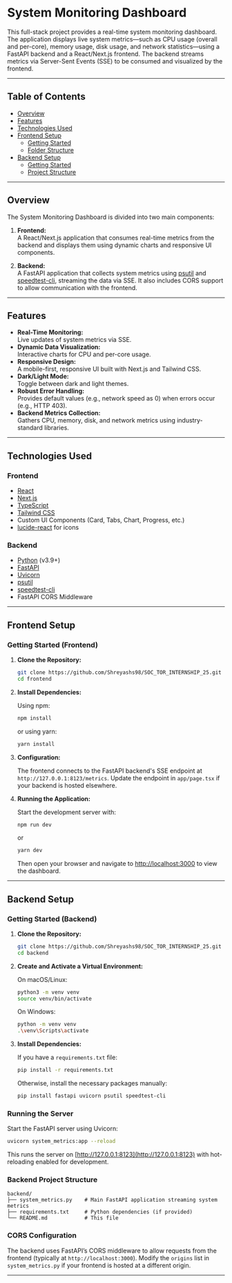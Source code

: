 # System Monitoring Dashboard

This full-stack project provides a real-time system monitoring dashboard. The application displays live system metrics—such as CPU usage (overall and per-core), memory usage, disk usage, and network statistics—using a FastAPI backend and a React/Next.js frontend. The backend streams metrics via Server-Sent Events (SSE) to be consumed and visualized by the frontend.

---

## Table of Contents

- [Overview](#overview)
- [Features](#features)
- [Technologies Used](#technologies-used)
- [Frontend Setup](#frontend-setup)
  - [Getting Started](#getting-started-frontend)
  - [Folder Structure](#frontend-folder-structure)
- [Backend Setup](#backend-setup)
  - [Getting Started](#getting-started-backend)
  - [Project Structure](#backend-project-structure)

---

## Overview

The System Monitoring Dashboard is divided into two main components:

1. **Frontend:**  
   A React/Next.js application that consumes real-time metrics from the backend and displays them using dynamic charts and responsive UI components.
   
2. **Backend:**  
   A FastAPI application that collects system metrics using [psutil](https://github.com/giampaolo/psutil) and [speedtest-cli](https://pypi.org/project/speedtest-cli/), streaming the data via SSE. It also includes CORS support to allow communication with the frontend.

---

## Features

- **Real-Time Monitoring:**  
  Live updates of system metrics via SSE.
- **Dynamic Data Visualization:**  
  Interactive charts for CPU and per-core usage.
- **Responsive Design:**  
  A mobile-first, responsive UI built with Next.js and Tailwind CSS.
- **Dark/Light Mode:**  
  Toggle between dark and light themes.
- **Robust Error Handling:**  
  Provides default values (e.g., network speed as 0) when errors occur (e.g., HTTP 403).
- **Backend Metrics Collection:**  
  Gathers CPU, memory, disk, and network metrics using industry-standard libraries.

---

## Technologies Used

### Frontend
- [React](https://reactjs.org/)
- [Next.js](https://nextjs.org/)
- [TypeScript](https://www.typescriptlang.org/)
- [Tailwind CSS](https://tailwindcss.com/)
- Custom UI Components (Card, Tabs, Chart, Progress, etc.)
- [lucide-react](https://lucide.dev/) for icons

### Backend
- [Python](https://www.python.org/) (v3.9+)
- [FastAPI](https://fastapi.tiangolo.com/)
- [Uvicorn](https://www.uvicorn.org/)
- [psutil](https://github.com/giampaolo/psutil)
- [speedtest-cli](https://pypi.org/project/speedtest-cli/)
- FastAPI CORS Middleware

---

## Frontend Setup

### Getting Started (Frontend)

1. **Clone the Repository:**

   ```bash
   git clone https://github.com/Shreyashs98/SOC_TOR_INTERNSHIP_25.git
   cd frontend
   ```

2. **Install Dependencies:**

   Using npm:
   ```bash
   npm install
   ```
   or using yarn:
   ```bash
   yarn install
   ```

3. **Configuration:**

   The frontend connects to the FastAPI backend's SSE endpoint at `http://127.0.0.1:8123/metrics`. Update the endpoint in `app/page.tsx` if your backend is hosted elsewhere.

4. **Running the Application:**

   Start the development server with:
   ```bash
   npm run dev
   ```
   or
   ```bash
   yarn dev
   ```

   Then open your browser and navigate to [http://localhost:3000](http://localhost:3000) to view the dashboard.

---

## Backend Setup

### Getting Started (Backend)

1. **Clone the Repository:**

   ```bash
   git clone https://github.com/Shreyashs98/SOC_TOR_INTERNSHIP_25.git
   cd backend
   ```

2. **Create and Activate a Virtual Environment:**

   On macOS/Linux:
   ```bash
   python3 -m venv venv
   source venv/bin/activate
   ```
   On Windows:
   ```bash
   python -m venv venv
   .\venv\Scripts\activate
   ```

3. **Install Dependencies:**

   If you have a `requirements.txt` file:
   ```bash
   pip install -r requirements.txt
   ```
   Otherwise, install the necessary packages manually:
   ```bash
   pip install fastapi uvicorn psutil speedtest-cli
   ```

### Running the Server

Start the FastAPI server using Uvicorn:

```bash
uvicorn system_metrics:app --reload
```

This runs the server on [http://127.0.0.1:8123](http://127.0.0.1:8123) with hot-reloading enabled for development.

### Backend Project Structure

```plaintext
backend/
├── system_metrics.py    # Main FastAPI application streaming system metrics
├── requirements.txt     # Python dependencies (if provided)
└── README.md            # This file
```

### CORS Configuration

The backend uses FastAPI’s CORS middleware to allow requests from the frontend (typically at `http://localhost:3000`). Modify the `origins` list in `system_metrics.py` if your frontend is hosted at a different origin.

---


